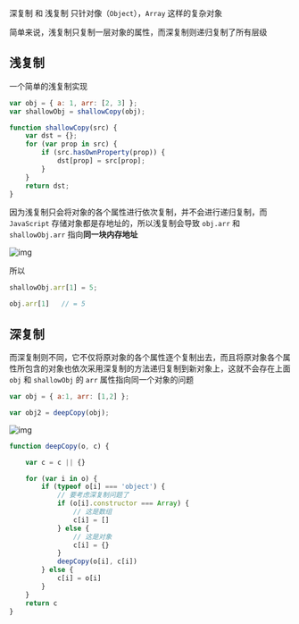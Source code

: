 深复制 和 浅复制 只针对像（```Object```），```Array``` 这样的复杂对象

简单来说，浅复制只复制一层对象的属性，而深复制则递归复制了所有层级


## 浅复制

一个简单的浅复制实现

```js
var obj = { a: 1, arr: [2, 3] };
var shallowObj = shallowCopy(obj);

function shallowCopy(src) {
    var dst = {};
    for (var prop in src) {
        if (src.hasOwnProperty(prop)) {
            dst[prop] = src[prop];
        }
    }
    return dst;
}
```

因为浅复制只会将对象的各个属性进行依次复制，并不会进行递归复制，而 ```JavaScript``` 存储对象都是存地址的，所以浅复制会导致 ```obj.arr``` 和 ```shallowObj.arr``` 指向**同一块内存地址**

![img](https://pic4.zhimg.com/v2-39761dfd012733879e0d100ec260a5d7_b.png)

所以

```js
shallowObj.arr[1] = 5;

obj.arr[1]   // = 5
```

## 深复制

而深复制则不同，它不仅将原对象的各个属性逐个复制出去，而且将原对象各个属性所包含的对象也依次采用深复制的方法递归复制到新对象上，这就不会存在上面 ```obj``` 和 ```shallowObj``` 的 ```arr``` 属性指向同一个对象的问题

```js
var obj = { a:1, arr: [1,2] };

var obj2 = deepCopy(obj);
```

![img](https://pic1.zhimg.com/6604224933c95787764d941432a1f968_b.jpg)

```js
function deepCopy(o, c) {

    var c = c || {}

    for (var i in o) {
        if (typeof o[i] === 'object') {
            // 要考虑深复制问题了
            if (o[i].constructor === Array) {
                // 这是数组
                c[i] = []
            } else {
                // 这是对象
                c[i] = {}
            }
            deepCopy(o[i], c[i])
        } else {
            c[i] = o[i]
        }
    }
    return c
}
```
